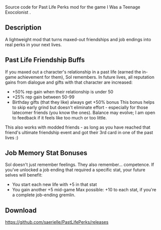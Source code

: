 Source code for Past Life Perks mod for the game I Was a Teenage Exocolonist .

## Description
A lightweight mod that turns maxed-out friendships and job endings into real perks in your next lives.

## Past Life Friendship Buffs
If you maxed out a character's relationship in a past life (earned the in-game achievement for them), Sol remembers. In future lives, all reputation gains from dialogue and gifts with that character are increased:
- +50% rep gain when their relationship is under 50
- +25% rep gain between 50-99
- Birthday gifts (that they like) always get +50% bonus
This bonus helps to skip early grind but doesn't eliminate effort - especially for those latecomer friends (you know the ones). Balance may evolve; I am open to feedback if it feels like too much or too little.

This also works with modded friends - as long as you have reached that friend's ultimate friendship event and got their 3rd card in one of the past lives :)

## Job Memory Stat Bonuses
Sol doesn't just remember feelings. They also remember… competence. If you’ve unlocked a job ending that required a specific stat, your future selves will benefit:
- You start each new life with +5 in that stat
- You gain another +5 mid-game
Max possible: +10 to each stat, if you're a complete job-ending gremlin.

## Download
https://github.com/saerielle/PastLifePerks/releases
